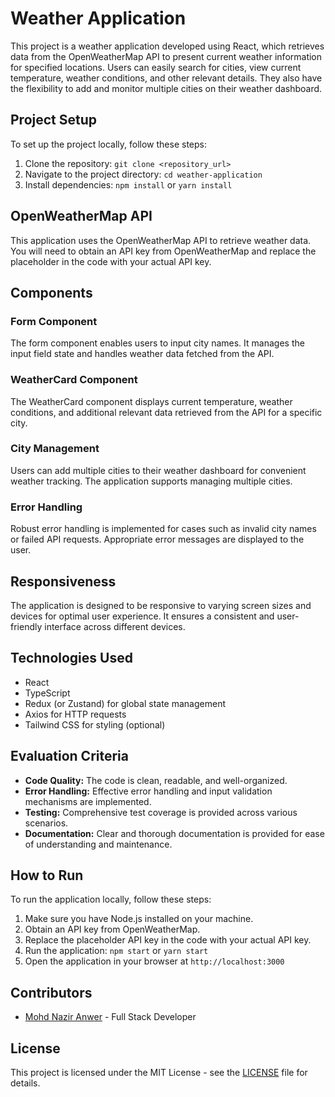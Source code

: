 # Weather Application

This project is a weather application developed using React, which retrieves data from the OpenWeatherMap API to present current weather information for specified locations. Users can easily search for cities, view current temperature, weather conditions, and other relevant details. They also have the flexibility to add and monitor multiple cities on their weather dashboard.

## Project Setup

To set up the project locally, follow these steps:

1. Clone the repository: `git clone <repository_url>`
2. Navigate to the project directory: `cd weather-application`
3. Install dependencies: `npm install` or `yarn install`

## OpenWeatherMap API

This application uses the OpenWeatherMap API to retrieve weather data. You will need to obtain an API key from OpenWeatherMap and replace the placeholder in the code with your actual API key.

## Components

### Form Component

The form component enables users to input city names. It manages the input field state and handles weather data fetched from the API.

### WeatherCard Component

The WeatherCard component displays current temperature, weather conditions, and additional relevant data retrieved from the API for a specific city.

### City Management

Users can add multiple cities to their weather dashboard for convenient weather tracking. The application supports managing multiple cities.

### Error Handling

Robust error handling is implemented for cases such as invalid city names or failed API requests. Appropriate error messages are displayed to the user.

## Responsiveness

The application is designed to be responsive to varying screen sizes and devices for optimal user experience. It ensures a consistent and user-friendly interface across different devices.

## Technologies Used

- React
- TypeScript
- Redux (or Zustand) for global state management
- Axios for HTTP requests
- Tailwind CSS for styling (optional)

## Evaluation Criteria

- **Code Quality:** The code is clean, readable, and well-organized.
- **Error Handling:** Effective error handling and input validation mechanisms are implemented.
- **Testing:** Comprehensive test coverage is provided across various scenarios.
- **Documentation:** Clear and thorough documentation is provided for ease of understanding and maintenance.

## How to Run

To run the application locally, follow these steps:

1. Make sure you have Node.js installed on your machine.
2. Obtain an API key from OpenWeatherMap.
3. Replace the placeholder API key in the code with your actual API key.
4. Run the application: `npm start` or `yarn start`
5. Open the application in your browser at `http://localhost:3000`

## Contributors

- [Mohd Nazir Anwer](https://github.com/your_username) - Full Stack Developer

## License

This project is licensed under the MIT License - see the [LICENSE](LICENSE) file for details.
